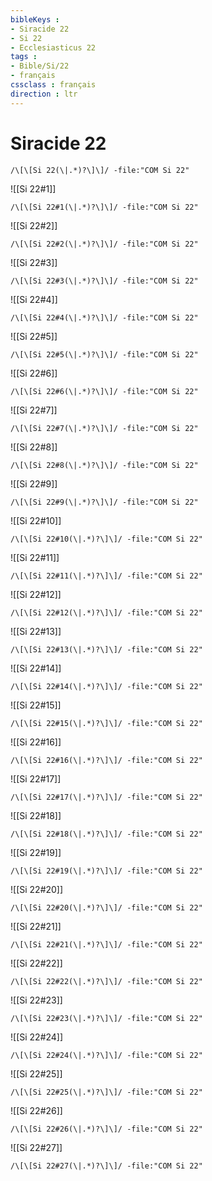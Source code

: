 ```yaml
---
bibleKeys : 
- Siracide 22
- Si 22
- Ecclesiasticus 22
tags : 
- Bible/Si/22
- français
cssclass : français
direction : ltr
---
```


# Siracide 22

```query
/\[\[Si 22(\|.*)?\]\]/ -file:"COM Si 22"
```



![[Si 22#1]]

```query
/\[\[Si 22#1(\|.*)?\]\]/ -file:"COM Si 22"
```

![[Si 22#2]]

```query
/\[\[Si 22#2(\|.*)?\]\]/ -file:"COM Si 22"
```

![[Si 22#3]]

```query
/\[\[Si 22#3(\|.*)?\]\]/ -file:"COM Si 22"
```

![[Si 22#4]]

```query
/\[\[Si 22#4(\|.*)?\]\]/ -file:"COM Si 22"
```

![[Si 22#5]]

```query
/\[\[Si 22#5(\|.*)?\]\]/ -file:"COM Si 22"
```

![[Si 22#6]]

```query
/\[\[Si 22#6(\|.*)?\]\]/ -file:"COM Si 22"
```

![[Si 22#7]]

```query
/\[\[Si 22#7(\|.*)?\]\]/ -file:"COM Si 22"
```

![[Si 22#8]]

```query
/\[\[Si 22#8(\|.*)?\]\]/ -file:"COM Si 22"
```

![[Si 22#9]]

```query
/\[\[Si 22#9(\|.*)?\]\]/ -file:"COM Si 22"
```

![[Si 22#10]]

```query
/\[\[Si 22#10(\|.*)?\]\]/ -file:"COM Si 22"
```

![[Si 22#11]]

```query
/\[\[Si 22#11(\|.*)?\]\]/ -file:"COM Si 22"
```

![[Si 22#12]]

```query
/\[\[Si 22#12(\|.*)?\]\]/ -file:"COM Si 22"
```

![[Si 22#13]]

```query
/\[\[Si 22#13(\|.*)?\]\]/ -file:"COM Si 22"
```

![[Si 22#14]]

```query
/\[\[Si 22#14(\|.*)?\]\]/ -file:"COM Si 22"
```

![[Si 22#15]]

```query
/\[\[Si 22#15(\|.*)?\]\]/ -file:"COM Si 22"
```

![[Si 22#16]]

```query
/\[\[Si 22#16(\|.*)?\]\]/ -file:"COM Si 22"
```

![[Si 22#17]]

```query
/\[\[Si 22#17(\|.*)?\]\]/ -file:"COM Si 22"
```

![[Si 22#18]]

```query
/\[\[Si 22#18(\|.*)?\]\]/ -file:"COM Si 22"
```

![[Si 22#19]]

```query
/\[\[Si 22#19(\|.*)?\]\]/ -file:"COM Si 22"
```

![[Si 22#20]]

```query
/\[\[Si 22#20(\|.*)?\]\]/ -file:"COM Si 22"
```

![[Si 22#21]]

```query
/\[\[Si 22#21(\|.*)?\]\]/ -file:"COM Si 22"
```

![[Si 22#22]]

```query
/\[\[Si 22#22(\|.*)?\]\]/ -file:"COM Si 22"
```

![[Si 22#23]]

```query
/\[\[Si 22#23(\|.*)?\]\]/ -file:"COM Si 22"
```

![[Si 22#24]]

```query
/\[\[Si 22#24(\|.*)?\]\]/ -file:"COM Si 22"
```

![[Si 22#25]]

```query
/\[\[Si 22#25(\|.*)?\]\]/ -file:"COM Si 22"
```

![[Si 22#26]]

```query
/\[\[Si 22#26(\|.*)?\]\]/ -file:"COM Si 22"
```

![[Si 22#27]]

```query
/\[\[Si 22#27(\|.*)?\]\]/ -file:"COM Si 22"
```

